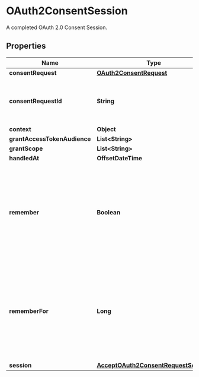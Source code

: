 

# OAuth2ConsentSession

A completed OAuth 2.0 Consent Session.

## Properties

| Name | Type | Description | Notes |
|------------ | ------------- | ------------- | -------------|
|**consentRequest** | [**OAuth2ConsentRequest**](OAuth2ConsentRequest.md) |  |  [optional] |
|**consentRequestId** | **String** | ConsentRequestID is the identifier of the consent request that initiated this consent session. |  [optional] |
|**context** | **Object** |  |  [optional] |
|**grantAccessTokenAudience** | **List&lt;String&gt;** |  |  [optional] |
|**grantScope** | **List&lt;String&gt;** |  |  [optional] |
|**handledAt** | **OffsetDateTime** |  |  [optional] |
|**remember** | **Boolean** | Remember Consent  Remember, if set to true, tells ORY Hydra to remember this consent authorization and reuse it if the same client asks the same user for the same, or a subset of, scope. |  [optional] |
|**rememberFor** | **Long** | Remember Consent For  RememberFor sets how long the consent authorization should be remembered for in seconds. If set to &#x60;0&#x60;, the authorization will be remembered indefinitely. |  [optional] |
|**session** | [**AcceptOAuth2ConsentRequestSession**](AcceptOAuth2ConsentRequestSession.md) |  |  [optional] |



